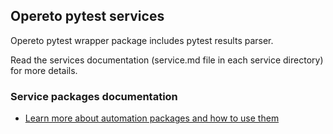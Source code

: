 ## Opereto pytest services
Opereto pytest wrapper package includes pytest results parser.

Read the services documentation (service.md file in each service directory) for more details.

### Service packages documentation
* [Learn more about automation packages and how to use them](https://docs.opereto.com/developing-with-opereto/automation_services/service-packages/)


